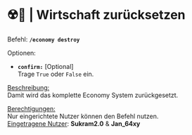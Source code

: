 # ☢️💸 | Wirtschaft zurücksetzen

Befehl: **`/economy destroy`**

Optionen:
- **`confirm:`** [Optional]  
  Trage `True` oder `False` ein.

<u>Beschreibung:</u>  
 Damit wird das komplette Economy System zurückgesetzt.

<u>Berechtigungen:</u>  
  Nur eingerichtete Nutzer können den Befehl nutzen.  
  <u>Eingetragene Nutzer</u>: **Sukram2.0** & **Jan_64xy**